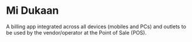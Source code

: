 # Mi Dukaan
A billing app integrated across all devices (mobiles and PCs) and outlets to be used by the vendor/operator at the Point of Sale (POS).
